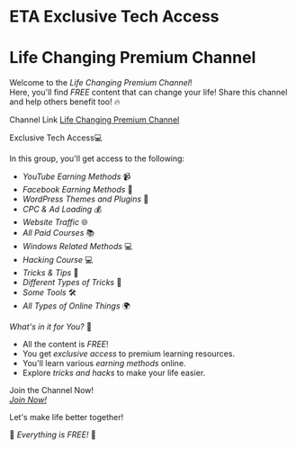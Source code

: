 # ETA Exclusive Tech Access 

# Life Changing Premium Channel

Welcome to the *Life Changing Premium Channel*!  
Here, you'll find *FREE* content that can change your life! Share this channel and help others benefit too! 🔥

Channel Link
[Life Changing Premium Channel](https://whatsapp.com/channel/0029Vb09gVg1t90cN4NGZ340)

Exclusive Tech Access💻

In this group, you'll get access to the following:

- *YouTube Earning Methods* 📹
- *Facebook Earning Methods* 💸
- *WordPress Themes and Plugins* 🔧
- *CPC & Ad Loading* 💰
- *Website Traffic* 🌐
- *All Paid Courses* 📚
- *Windows Related Methods* 💻
- *Hacking Course* 💻
- *Tricks & Tips* 🧠
- *Different Types of Tricks* 🤫
- *Some Tools* 🛠️
- *All Types of Online Things* 🌍

*What's in it for You?* 🎉

- All the content is *FREE*!  
- You get *exclusive access* to premium learning resources.  
- You'll learn various *earning methods* online.  
- Explore *tricks and hacks* to make your life easier.

Join the Channel Now!  
*[Join Now!](https://whatsapp.com/channel/0029Vb09gVg1t90cN4NGZ340)*

Let's make life better together!

💯 *Everything is FREE!* 💯
